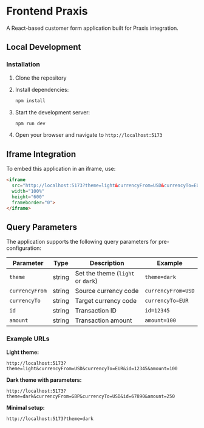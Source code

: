 # Frontend Praxis

A React-based customer form application built for Praxis integration.

## Local Development

### Installation

1. Clone the repository
2. Install dependencies:
   ```bash
   npm install
   ```

3. Start the development server:
   ```bash
   npm run dev
   ```

4. Open your browser and navigate to `http://localhost:5173`


## Iframe Integration

To embed this application in an iframe, use:

```html
<iframe 
  src="http://localhost:5173?theme=light&currencyFrom=USD&currencyTo=EUR&id=12345&amount=100"
  width="100%" 
  height="600"
  frameborder="0">
</iframe>
```

## Query Parameters

The application supports the following query parameters for pre-configuration:

| Parameter | Type | Description | Example |
|-----------|------|-------------|---------|
| `theme` | string | Set the theme (`light` or `dark`) | `theme=dark` |
| `currencyFrom` | string | Source currency code | `currencyFrom=USD` |
| `currencyTo` | string | Target currency code | `currencyTo=EUR` |
| `id` | string | Transaction ID | `id=12345` |
| `amount` | string | Transaction amount | `amount=100` |

### Example URLs

**Light theme:**
```
http://localhost:5173?theme=light&currencyFrom=USD&currencyTo=EUR&id=12345&amount=100
```

**Dark theme with parameters:**
```
http://localhost:5173?theme=dark&currencyFrom=GBP&currencyTo=USD&id=67890&amount=250
```

**Minimal setup:**
```
http://localhost:5173?theme=dark
```
